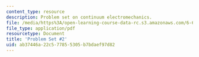 ```yaml
---
content_type: resource
description: Problem set on continuum electromechanics.
file: /media/https%3A/open-learning-course-data-rc.s3.amazonaws.com/6-642-continuum-electromechanics-fall-2008/ab37446a22c577855305b7bdaef97d82_pset2.pdf
file_type: application/pdf
resourcetype: Document
title: 'Problem Set #2'
uid: ab37446a-22c5-7785-5305-b7bdaef97d82
---
```

